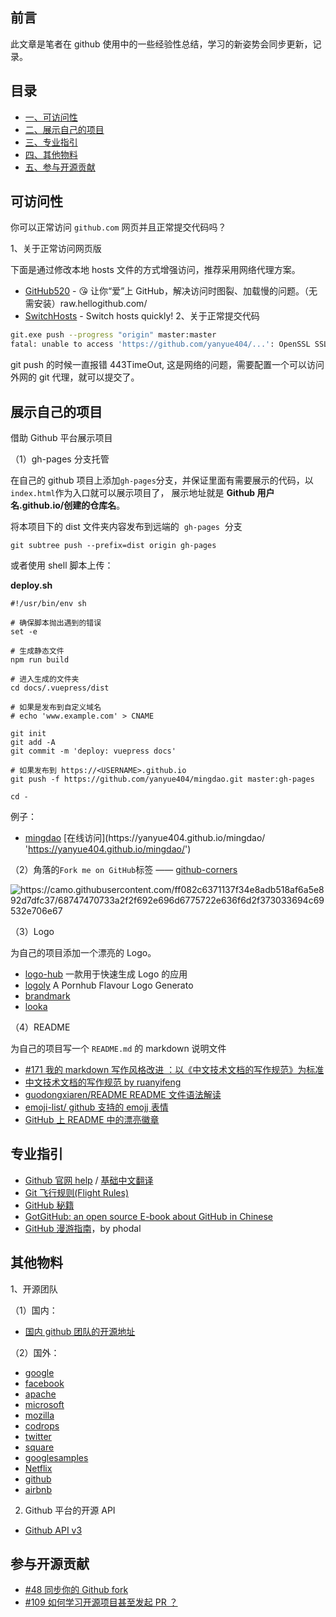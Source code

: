 ## 前言

此文章是笔者在 github 使用中的一些经验性总结，学习的新姿势会同步更新，记录。

## 目录

- [一、可访问性](#可访问性)
- [二、展示自己的项目](#展示自己的项目)
- [三、专业指引](#专业指引)
- [四、其他物料](#其他物料)
- [五、参与开源贡献](#参与开源贡献)

## 可访问性

你可以正常访问 `github.com` 网页并且正常提交代码吗？

1、关于正常访问网页版

下面是通过修改本地 hosts 文件的方式增强访问，推荐采用网络代理方案。

- [GitHub520](https://github.com/521xueweihan/GitHub520) - 😘 让你“爱”上 GitHub，解决访问时图裂、加载慢的问题。（无需安装）raw.hellogithub.com/
- [SwitchHosts](https://github.com/oldj/SwitchHosts) - Switch hosts quickly!
  2、关于正常提交代码

```bash
git.exe push --progress "origin" master:master
fatal: unable to access 'https://github.com/yanyue404/...': OpenSSL SSL_read: Connection was reset, errno 10054
```

git push 的时候一直报错 443TimeOut, 这是网络的问题，需要配置一个可以访问外网的 git 代理，就可以提交了。

## 展示自己的项目

借助 Github 平台展示项目

（1）gh-pages 分支托管

在自己的 github 项目上添加`gh-pages`分支，并保证里面有需要展示的代码，以`index.html`作为入口就可以展示项目了， 展示地址就是 **Github 用户名.github.io/创建的仓库名**。

将本项目下的 dist 文件夹内容发布到远端的  `gh-pages`  分支

```
git subtree push --prefix=dist origin gh-pages
```

或者使用 shell 脚本上传：

**deploy.sh**

```
#!/usr/bin/env sh

# 确保脚本抛出遇到的错误
set -e

# 生成静态文件
npm run build

# 进入生成的文件夹
cd docs/.vuepress/dist

# 如果是发布到自定义域名
# echo 'www.example.com' > CNAME

git init
git add -A
git commit -m 'deploy: vuepress docs'

# 如果发布到 https://<USERNAME>.github.io
git push -f https://github.com/yanyue404/mingdao.git master:gh-pages

cd -
```

例子：

- [mingdao](https://github.com/yanyue404/mingdao 'https://github.com/yanyue404/mingdao') [在线访问](https://yanyue404.github.io/mingdao/ 'https://yanyue404.github.io/mingdao/')

（2）角落的`Fork me on GitHub`标签 —— [github-corners](https://github.com/tholman/github-corners 'https://github.com/tholman/github-corners')

![](https://camo.githubusercontent.com/ff082c6371137f34e8adb518af6a5e892d7dfc37/68747470733a2f2f692e696d6775722e636f6d2f373033694c69532e706e67 'https://camo.githubusercontent.com/ff082c6371137f34e8adb518af6a5e892d7dfc37/68747470733a2f2f692e696d6775722e636f6d2f373033694c69532e706e67')

（3）Logo

为自己的项目添加一个漂亮的 Logo。

- [logo-hub](https://github.com/yes1am/logo-hub) 一款用于快速生成 Logo 的应用
- [logoly](https://github.com/bestony/logoly) A Pornhub Flavour Logo Generato
- [brandmark](https://brandmark.io/ 'https://brandmark.io/')
- [looka](https://looka.com/ 'https://looka.com/')

（4）README

为自己的项目写一个 `README.md` 的 markdown 说明文件

- [#171 我的 markdown 写作风格改进 ：以《中文技术文档的写作规范》为标准](https://github.com/yanyue404/blog/issues/171)
- [中文技术文档的写作规范 by ruanyifeng](https://github.com/ruanyf/document-style-guide)
- [guodongxiaren/README README 文件语法解读](https://github.com/guodongxiaren/README)
- [emoji-list/ github 支持的 emojj 表情](https://github.com/caiyongji/emoji-list)
- [GitHub 上 README 中的漂亮徽章](https://shields.io/)

## 专业指引

- [Github 官网 help](https://help.github.com/) / [基础中文翻译](https://github.com/waylau/github-help)
- [Git 飞行规则(Flight Rules)](https://github.com/k88hudson/git-flight-rules/blob/master/README_zh-CN.md)
- [GitHub 秘籍](https://github.com/tiimgreen/github-cheat-sheet/blob/master/README.zh-cn.md#%E8%B4%A1%E7%8C%AE%E8%80%85%E6%8C%87%E5%8D%97)
- [GotGitHub: an open source E-book about GitHub in Chinese](https://github.com/gotgit/gotgithub)
- [GitHub 漫游指南](https://github.com/phodal/github)，by phodal

## 其他物料

1、开源团队

（1）国内：

- [国内 github 团队的开源地址](https://github.com/niezhiyang/open_source_team)

（2）国外：

- [google](https://github.com/google)
- [facebook](https://github.com/facebook)
- [apache](https://github.com/apache)
- [microsoft](https://github.com/microsoft)
- [mozilla](https://github.com/mozilla)
- [codrops](https://github.com/codrops)
- [twitter](https://github.com/twitter)
- [square](https://github.com/square)
- [googlesamples](https://github.com/googlesamples)
- [Netflix](https://github.com/Netflix)
- [github](https://github.com/github)
- [airbnb](https://github.com/airbnb)

2. Github 平台的开源 API

- [Github API v3](https://docs.github.com/cn/rest)

## 参与开源贡献

- [#48 同步你的 Github fork ](https://github.com/yanyue404/blog/issues/48)
- [#109 如何学习开源项目甚至发起 PR ？](https://github.com/yanyue404/blog/issues/109)
